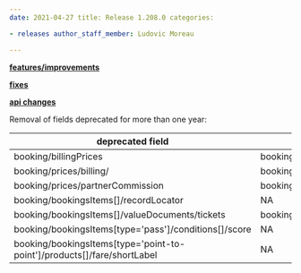 ```yaml
---
date: 2021-04-27 title: Release 1.208.0 categories:

- releases author_staff_member: Ludovic Moreau

---
```


<!--more-->

**<u>features/improvements</u>**

**<u>fixes</u>**

**<u>api changes</u>**

Removal of fields deprecated for more than one year:

deprecated field|replacement
---|---
booking/billingPrices|booking/prices/billings[]
booking/prices/billing/|booking/prices/billings[]
booking/prices/partnerCommission|booking/prices/billings[]/partnerCommission
booking/bookingsItems[]/recordLocator|NA
booking/bookingsItems[]/valueDocuments/tickets|booking/bookingsItems[]/tickets
booking/bookingsItems[type='pass']/conditions[]/score|NA
booking/bookingsItems[type='point-to-point']/products[]/fare/shortLabel|NA
